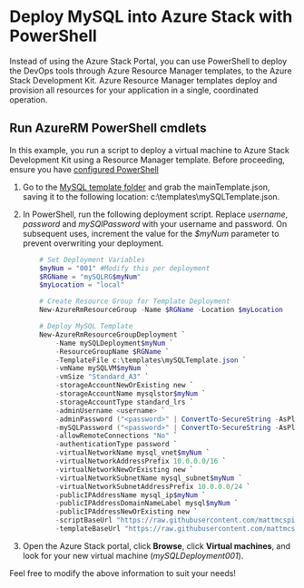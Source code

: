 # Deploy MySQL into Azure Stack with PowerShell

Instead of using the Azure Stack Portal, you can use PowerShell to deploy the DevOps tools through Azure Resource Manager templates, to the Azure Stack Development Kit. Azure Resource Manager templates deploy and provision all resources for your application in a single, coordinated operation.

## Run AzureRM PowerShell cmdlets
In this example, you run a script to deploy a virtual machine to Azure Stack Development Kit using a Resource Manager template.  Before proceeding, ensure you have [configured PowerShell](https://docs.microsoft.com/en-us/azure/azure-stack/azure-stack-powershell-configure-admin)  

1. Go to the [MySQL template folder](<AzureStack.MySQL/DeploymentTemplates>) and grab the mainTemplate.json, saving it to the following location: c:\\templates\\mySQLTemplate.json.
2. In PowerShell, run the following deployment script. Replace *username*, *password* and *mySQlPassword* with your username and password. On subsequent uses, increment the value for the *$myNum* parameter to prevent overwriting your deployment.
   
   ```PowerShell
       # Set Deployment Variables
       $myNum = "001" #Modify this per deployment
       $RGName = "mySQLRG$myNum"
       $myLocation = "local"
   
       # Create Resource Group for Template Deployment
       New-AzureRmResourceGroup -Name $RGName -Location $myLocation
   
       # Deploy MySQL Template
       New-AzureRmResourceGroupDeployment `
           -Name mySQLDeployment$myNum `
           -ResourceGroupName $RGName `
           -TemplateFile c:\templates\mySQLTemplate.json `
           -vmName mySQLVM$myNum `
           -vmSize "Standard_A3" `
           -storageAccountNewOrExisting new `
           -storageAccountName mysqlstor$myNum `
           -storageAccountType standard_lrs `
           -adminUsername <username> `
           -adminPassword ("<password>" | ConvertTo-SecureString -AsPlainText -Force) `
           -mySQLPassword ("<password>" | ConvertTo-SecureString -AsPlainText -Force) `
           -allowRemoteConnections "No" `
           -authenticationType password `
           -virtualNetworkName mysql_vnet$myNum `
           -virtualNetworkAddressPrefix 10.0.0.0/16 `
           -virtualNetworkNewOrExisting new `
           -virtualNetworkSubnetName mysql_subnet$myNum `
           -virtualNetworkSubnetAddressPrefix 10.0.0.0/24 `
           -publicIPAddressName mysql_ip$myNum `
           -publicIPAddressDomainNameLabel mysql$myNum `
           -publicIPAddressNewOrExisting new `
           -scriptBaseUrl "https://raw.githubusercontent.com/mattmcspirit/azurestack/master/deployment/scripts/" `
           -templateBaseUrl "https://raw.githubusercontent.com/mattmcspirit/azurestack/master/deployment/packages/MySQL/AzureStack.MySQL/DeploymentTemplates/"
   ```
3. Open the Azure Stack portal, click **Browse**, click **Virtual machines**, and look for your new virtual machine (*mySQLDeployment001*).

Feel free to modify the above information to suit your needs!